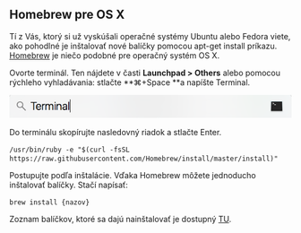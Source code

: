 ## Homebrew pre OS X

Tí z Vás, ktorý si už vyskúšali operačné systémy Ubuntu alebo Fedora viete, ako pohodlné je inštalovať nové balíčky pomocou apt-get install príkazu. [Homebrew](http://brew.sh/) je niečo podobné pre operačný systém OS X.

Ovorte terminál. Ten nájdete v časti **Launchpad &gt; Others** alebo pomocou rýchleho vyhladávania: stlačte **⌘+Space **a napíšte Terminal.

![](../assets/OSX_terminal.png)

Do terminálu skopírujte nasledovný riadok a stlačte Enter.

```terminal
/usr/bin/ruby -e "$(curl -fsSL https://raw.githubusercontent.com/Homebrew/install/master/install)"
```

Postupujte podľa inštalácie. Vďaka Homebrew môžete jednoducho inštalovať balíčky. Stačí napísať:

```terminal
brew install {nazov}
```

Zoznam balíčkov, ktoré sa dajú nainštalovať je dostupný [TU](http://brewformulas.org/).

